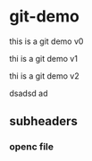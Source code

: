 # git-demo
this is a git demo v0

thi is a git demo v1 

thi is a git demo v2

dsadsd ad
## subheaders

### openc file